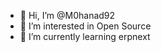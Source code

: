 - 👋 Hi, I’m @M0hanad92
- 👀 I’m interested in Open Source
- 🌱 I’m currently learning erpnext

<!---
M0hanad92/M0hanad92 is a ✨ special ✨ repository because its `README.md` (this file) appears on your GitHub profile.
You can click the Preview link to take a look at your changes.
--->

